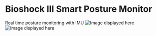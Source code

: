 # Bioshock III Smart Posture Monitor
Real time posture monitoring with IMU 
![Image displayed here](GithubImages/Image01.png)
![Image displayed here](GithubImages/Image02.png)
